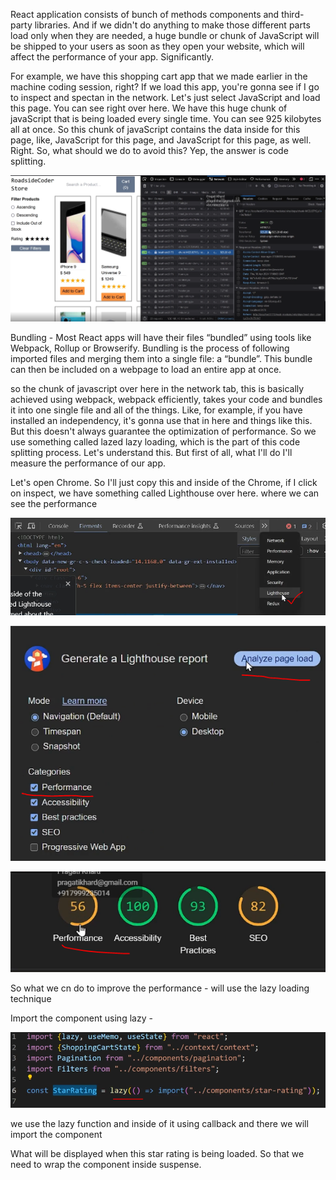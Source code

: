 React application consists of bunch of methods components and third-party libraries. And if we didn't do anything to make those different parts load only when they are needed, a huge bundle or chunk of JavaScript will be shipped to your users as soon as they open your website, which will affect the performance of your app. Significantly. 

For example, we have this shopping cart app that we made earlier in the machine coding session, right? If we load this app, you're gonna see if I go to inspect and spectan in the network. Let's just select JavaScript and load this page. You can see right over here. We have this huge chunk of javaScript that is being loaded every single time. You can see 925 kilobytes all at once. So this chunk of javaScript contains the data inside for this page, like, JavaScript for this page, and JavaScript for this page, as well. Right. So, what should we do to avoid this? Yep, the answer is code splitting.

![alt text](image.png)


Bundling -
Most React apps will have their files “bundled” using tools like Webpack, Rollup or Browserify. Bundling is the process of following imported files and merging them into a single file: a “bundle”. This bundle can then be included on a webpage to load an entire app at once.

so the chunk of javascript over here in the network tab, this is basically achieved using webpack, webpack efficiently, takes your code and bundles it into one single file and all of the things. Like, for example, if you have installed an independency, it's gonna use that in here and things like this. But this doesn't always guarantee the optimization of performance. So we use something called lazed lazy loading, which is the part of this code splitting process. Let's understand this. But first of all, what I'll do I'll measure the performance of our app.

Let's open Chrome. So I'll just copy this and inside of the Chrome, if I click on inspect, we have something called Lighthouse over here. where we can see the performance 

![alt text](image-1.png)

![alt text](image-2.png)

![alt text](image-3.png)

So what we cn do to improve the performance - will use the lazy loading technique 

Import the component using lazy -

![alt text](image-4.png)

we use the lazy function and inside of it using callback and there we will import the component 

What will be displayed when this star rating is being loaded. So that we need to wrap the component inside suspense. 





